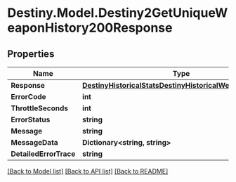 # Destiny.Model.Destiny2GetUniqueWeaponHistory200Response

## Properties

Name | Type | Description | Notes
------------ | ------------- | ------------- | -------------
**Response** | [**DestinyHistoricalStatsDestinyHistoricalWeaponStatsData**](DestinyHistoricalStatsDestinyHistoricalWeaponStatsData.md) |  | [optional] 
**ErrorCode** | **int** |  | [optional] 
**ThrottleSeconds** | **int** |  | [optional] 
**ErrorStatus** | **string** |  | [optional] 
**Message** | **string** |  | [optional] 
**MessageData** | **Dictionary&lt;string, string&gt;** |  | [optional] 
**DetailedErrorTrace** | **string** |  | [optional] 

[[Back to Model list]](../README.md#documentation-for-models) [[Back to API list]](../README.md#documentation-for-api-endpoints) [[Back to README]](../README.md)

